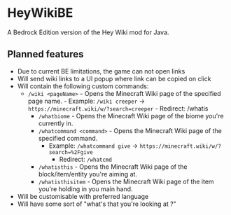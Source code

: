 # HeyWikiBE

 A Bedrock Edition version of the Hey Wiki mod for Java.

## Planned features

- Due to current BE limitations, the game can not open links
- Will send wiki links to a UI popup where link can be copied on click
- Will contain the following custom commands:
  - `/wiki <pageName>` - Opens the Minecraft Wiki page of the specified page name.
        - Example: `/wiki creeper` -> `https://minecraft.wiki/w/?search=creeper`
        - Redirect: /whatis
    - `/whatbiome` - Opens the Minecraft Wiki page of the biome you're currently in.
    - `/whatcommand <command>` - Opens the Minecraft Wiki page of the specified command.
      - Example: `/whatcommand give` -> `https://minecraft.wiki/w/?search=%2Fgive`
        - Redirect: `/whatcmd`
    - `/whatisthis` - Opens the Minecraft Wiki page of the block/item/entity you're aiming at.
    - `/whatisthisitem` - Opens the Minecraft Wiki page of the item you're holding in you main hand.
- Will be customisable with preferred language
- Will have some sort of "what's that you're looking at ?"
